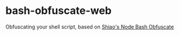 # bash-obfuscate-web
Obfuscating your shell script, based on [Shiao's Node Bash Obfuscate](https://github.com/willshiao/node-bash-obfuscate)
